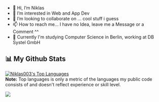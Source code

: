 - 👋 Hi, I’m Niklas
- 👀 I’m interested in Web and App Dev
- 💞️ I’m looking to collaborate on ... cool stuff i guess
- 📫 How to reach me... I have no Idea, leave me a Message or a Comment ^^
- 📖 Currently I'm studying Computer Science in Berlin, working at DB Systel GmbH 

## 📊 My Github Stats

  <a href="https://github.com/Niklas003/github-readme-stats"><img alt="Niklas003's Top Languages" src="https://github-readme-stats.vercel.app/api/top-langs/?username=Niklas003&langs_count=8&count_private=true&layout=compact&theme=react&hide_border=true&bg_color=0D1117" /></a>
  <br/>
  <b>Note:</b> Top languages is only a metric of the languages my public code consists of and doesn't reflect experience or skill level.

  [![](https://visitcount.itsvg.in/api?id=niklas003&icon=0&color=0)](https://visitcount.itsvg.in)
<!---
Niklas003/Niklas003 is a ✨ special ✨ repository because its `README.md` (this file) appears on your GitHub profile.
You can click the Preview link to take a look at your changes.
--->
